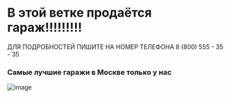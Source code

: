 # В этой ветке продаётся гараж!!!!!!!!!
ДЛЯ ПОДРОБНОСТЕЙ ПИШИТЕ НА НОМЕР ТЕЛЕФОНА 8 (800) 555 - 35 - 35

### Самые лучшие гаражи в Москве только у нас

![image](https://user-images.githubusercontent.com/91663359/197206639-86505cfb-f905-4035-b878-96901371effe.png)

